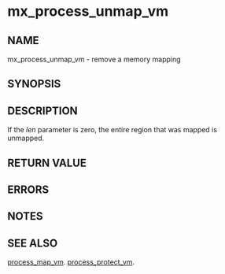 # mx_process_unmap_vm

## NAME

mx_process_unmap_vm - remove a memory mapping

## SYNOPSIS

## DESCRIPTION

If the *len* parameter is zero, the entire region that was mapped is unmapped.

## RETURN VALUE

## ERRORS

## NOTES

## SEE ALSO

[process_map_vm](process_map_vm.md).
[process_protect_vm](process_protect_vm.md).
